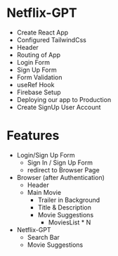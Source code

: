 # Netflix-GPT

- Create React App
- Configured TailwindCss
- Header
- Routing of App
- Login Form
- Sign Up Form
- Form Validation
- useRef Hook
- Firebase Setup
- Deploying our app to Production
- Create SignUp User Account

# Features

- Login/Sign Up Form
  - Sign In / Sign Up Form
  - redirect to Browser Page
- Browser (after Authentication)
  - Header
  - Main Movie
    - Trailer in Background
    - Title & Description
    - Movie Suggestions
      - MoviesList \* N
- Netflix-GPT
  - Search Bar
  - Movie Suggestions
